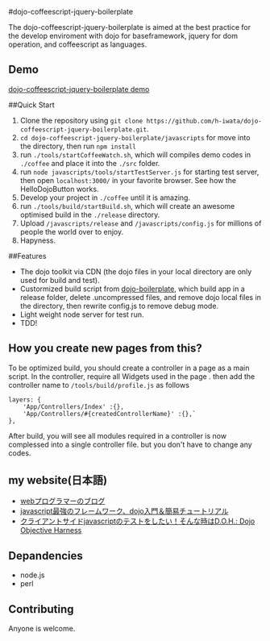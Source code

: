 #dojo-coffeescript-jquery-boilerplate

The dojo-coffeescript-jquery-boilerplate is aimed at the best practice for the develop enviroment 
with dojo for baseframework, jquery for dom operation, and coffeescript as languages.

## Demo
[dojo-coffeescript-jquery-boilerplate demo](http://dojo-demo.web-programmers-blog.com/)

##Quick Start

1. Clone the repository using `git clone https://github.com/h-iwata/dojo-coffeescript-jquery-boilerplate.git`.
2. `cd dojo-coffeescript-jquery-boilerplate/javascripts` for move into the directory, then run `npm install`
3. run `./tools/startCoffeeWatch.sh`, which will compiles demo codes in `./coffee` and place it into the `./src` folder.
4. run `node javascripts/tools/startTestServer.js` for starting test server, then open `localhost:3000/` in your favorite browser. See how the HelloDojoButton works. 
5. Develop your project in `./coffee` until it is amazing.
6. run `./tools/build/startBuild.sh`, which will create an awesome optimised build in the `./release` directory.
8. Upload `/javascripts/release` and `/javascripts/config.js` for millions of people the world over to enjoy.
9. Hapyness.

##Features
* The dojo toolkit via CDN (the dojo files in your local directory are only used for build and test).
* Custormized build script from [dojo-boilerplate](https://github.com/csnover/dojo-boilerplate), 
    which build app in a release folder, delete .uncompressed files, and remove dojo local files in the directory, then rewrite config.js to remove debug mode.
* Light weight node server for test run.
* TDD!

## How you create new pages from this?
To be optimized build, you should create a controller in a page as a main script. 
In the controller, require all Widgets used in the page .
then add the controller name to `/tools/build/profile.js` as follows
```
layers: {
	'App/Controllers/Index' :{},
	'App/Controllers/#{createdControllerName}' :{},`
},
```
After build, you will see all modules required in a controller is now complessed into a single controller file.
but you don't have to change any codes.

## my website(日本語)
* [webプログラマーのブログ](http://web-programmers-blog.com/)
* [javascript最強のフレームワーク、dojo入門＆簡易チュートリアル](http://web-programmers-blog.com/frontend/dojo/dojo-is-the-best/)
* [クライアントサイドjavascriptのテストをしたい！そんな時はD.O.H.: Dojo Objective Harness](http://web-programmers-blog.com/frontend/dojo/doh-dojo-objective-harness-javascript-test-framework/)

## Depandencies
* node.js
* perl

## Contributing
Anyone is welcome.
